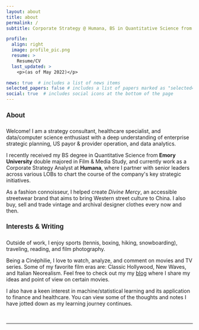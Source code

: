 ```yaml
---
layout: about
title: about
permalink: /
subtitle: Corporate Strategy @ Humana, BS in Quantitative Science from <a href = "https://quantitative.emory.edu/"> Emory University </a>

profile:
  align: right
  image: profile_pic.png
  resume: >
    Resume/CV
  last_updated: >
    <p>(as of May 2022)</p>

news: true  # includes a list of news items
selected_papers: false # includes a list of papers marked as "selected={true}"
social: true  # includes social icons at the bottom of the page
---
```


<h4 style="font-family:Helvetica; font-size:1.25em">About</h4>

Welcome! I am a strategy consultant, healthcare specialist, and data/computer science enthusiast with a deep understanding of enterprise strategic planning, US payor & provider operation, and data analytics.

I recently received my BS degree in Quantitative Science from **Emory University** double majored in Film & Media Study, and currently work as a Corporate Strategy Analyst at **Humana**, where I partner with senior leaders across various LOBs to chart the course of the company's key strategic initiatives.

As a fashion connoisseur, I helped create *Divine Mercy*, an accessible streetwear brand that aims to bring Western street culture to China. I also buy, sell and trade vintage and archival designer clothes every now and then.

<h4 style="font-family:Helvetica; font-size:1.25em">Interests & Writing</h4>

Outside of work, I enjoy sports (tennis, boxing, hiking, snowboarding), traveling, reading, and film photography.

Being a Cinéphilie, I love to watch, analyze, and comment on movies and TV series. Some of my favorite film eras are: Classic Hollywood, New Waves, and Italian Neorealism. Feel free to check out my my [blog](blog/category/film/) where I share my ideas and point of view on certain movies.

I also have a keen interest in machine/statistical learning and its application to finance and healthcare. You can view some of the thoughts and notes I have jotted down as my learning journey continues.

<br>

---
